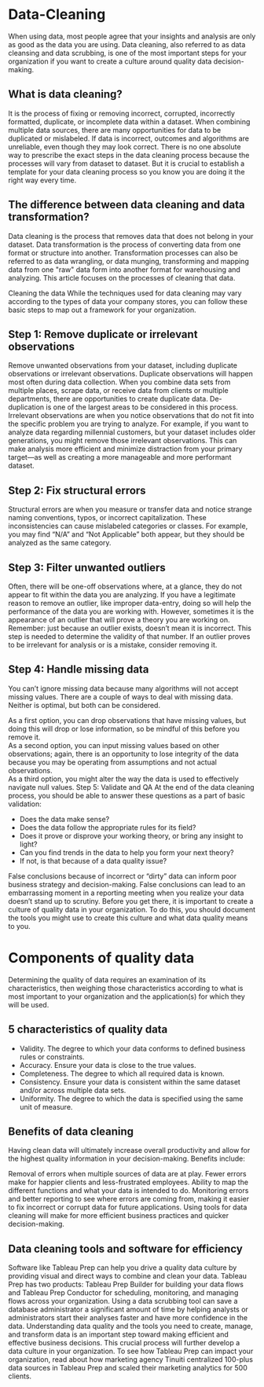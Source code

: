 # Data-Cleaning


When using data, most people agree that your insights and analysis are only as good as the data you are using. Data cleaning, also referred to as data cleansing and data scrubbing, is one of the most important steps for your organization if you want to create a culture around quality data decision-making.

## What is data cleaning? ##
It is the process of fixing or removing incorrect, corrupted, incorrectly formatted, duplicate, or incomplete data within a dataset. When combining multiple data sources, there are many opportunities for data to be duplicated or mislabeled. If data is incorrect, outcomes and algorithms are unreliable, even though they may look correct. There is no one absolute way to prescribe the exact steps in the data cleaning process because the processes will vary from dataset to dataset. But it is crucial to establish a template for your data cleaning process so you know you are doing it the right way every time.

## The difference between data cleaning and data transformation? ##
Data cleaning is the process that removes data that does not belong in your dataset. Data transformation is the process of converting data from one format or structure into another. Transformation processes can also be referred to as data wrangling, or data munging, transforming and mapping data from one "raw" data form into another format for warehousing and analyzing. This article focuses on the processes of cleaning that data.

Cleaning the data
While the techniques used for data cleaning may vary according to the types of data your company stores, you can follow these basic steps to map out a framework for your organization.

## Step 1: Remove duplicate or irrelevant observations
Remove unwanted observations from your dataset, including duplicate observations or irrelevant observations. Duplicate observations will happen most often during data collection. When you combine data sets from multiple places, scrape data, or receive data from clients or multiple departments, there are opportunities to create duplicate data. De-duplication is one of the largest areas to be considered in this process. Irrelevant observations are when you notice observations that do not fit into the specific problem you are trying to analyze. For example, if you want to analyze data regarding millennial customers, but your dataset includes older generations, you might remove those irrelevant observations. This can make analysis more efficient and minimize distraction from your primary target—as well as creating a more manageable and more performant dataset.

## Step 2: Fix structural errors
Structural errors are when you measure or transfer data and notice strange naming conventions, typos, or incorrect capitalization. These inconsistencies can cause mislabeled categories or classes. For example, you may find “N/A” and “Not Applicable” both appear, but they should be analyzed as the same category.

## Step 3: Filter unwanted outliers
Often, there will be one-off observations where, at a glance, they do not appear to fit within the data you are analyzing. If you have a legitimate reason to remove an outlier, like improper data-entry, doing so will help the performance of the data you are working with. However, sometimes it is the appearance of an outlier that will prove a theory you are working on. Remember: just because an outlier exists, doesn’t mean it is incorrect. This step is needed to determine the validity of that number. If an outlier proves to be irrelevant for analysis or is a mistake, consider removing it.

## Step 4: Handle missing data
You can’t ignore missing data because many algorithms will not accept missing values. There are a couple of ways to deal with missing data. Neither is optimal, but both can be considered.

As a first option, you can drop observations that have missing values, but doing this will drop or lose information, so be mindful of this before you remove it.\
As a second option, you can input missing values based on other observations; again, there is an opportunity to lose integrity of the data because you may be operating from assumptions and not actual observations.\
As a third option, you might alter the way the data is used to effectively navigate null values.
Step 5: Validate and QA
At the end of the data cleaning process, you should be able to answer these questions as a part of basic validation:

* Does the data make sense?
* Does the data follow the appropriate rules for its field?
* Does it prove or disprove your working theory, or bring any insight to light?
* Can you find trends in the data to help you form your next theory?
* If not, is that because of a data quality issue?

False conclusions because of incorrect or “dirty” data can inform poor business strategy and decision-making. False conclusions can lead to an embarrassing moment in a reporting meeting when you realize your data doesn’t stand up to scrutiny. Before you get there, it is important to create a culture of quality data in your organization. To do this, you should document the tools you might use to create this culture and what data quality means to you.

# Components of quality data #
Determining the quality of data requires an examination of its characteristics, then weighing those characteristics according to what is most important to your organization and the application(s) for which they will be used.

## 5 characteristics of quality data ##


* Validity. The degree to which your data conforms to defined business rules or constraints.
* Accuracy. Ensure your data is close to the true values.
* Completeness. The degree to which all required data is known.
* Consistency. Ensure your data is consistent within the same dataset and/or across multiple data sets.
* Uniformity. The degree to which the data is specified using the same unit of measure.


## Benefits of data cleaning
Having clean data will ultimately increase overall productivity and allow for the highest quality information in your decision-making. Benefits include:

Removal of errors when multiple sources of data are at play.
Fewer errors make for happier clients and less-frustrated employees.
Ability to map the different functions and what your data is intended to do.
Monitoring errors and better reporting to see where errors are coming from, making it easier to fix incorrect or corrupt data for future applications.
Using tools for data cleaning will make for more efficient business practices and quicker decision-making.
 

## Data cleaning tools and software for efficiency
Software like Tableau Prep can help you drive a quality data culture by providing visual and direct ways to combine and clean your data. Tableau Prep has two products: Tableau Prep Builder for building your data flows and Tableau Prep Conductor for scheduling, monitoring, and managing flows across your organization. Using a data scrubbing tool can save a database administrator a significant amount of time by helping analysts or administrators start their analyses faster and have more confidence in the data. Understanding data quality and the tools you need to create, manage, and transform data is an important step toward making efficient and effective business decisions. This crucial process will further develop a data culture in your organization. To see how Tableau Prep can impact your organization, read about how marketing agency Tinuiti centralized 100-plus data sources in Tableau Prep and scaled their marketing analytics for 500 clients.
